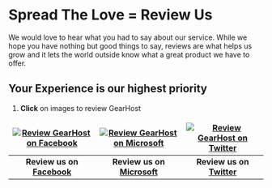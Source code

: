 <h1>Spread The Love = Review Us</h1>
<p>We would love to hear what you had to say about our service.  While we hope you have nothing but good things to say, reviews are what helps us grow and it lets the world outside know what a great product we have to offer.</p>
<h2>Your Experience is our highest priority</h2>
<ol>
<li>
<p><strong>Click</strong> on images to review GearHost</p>
</li>
</ol>
<table style="width: 100%; text-align: center;">
<thead>
<tr>
  <th style="border: none;"><a href="http://facebook.com/gearhost""><img src="http://i.imgur.com/fjLbAfq.png" alt="Review GearHost on Facebook" /></a></th>
  <th style="border: none;"><a href="http://www.asp.net/hosting/hostingprovider/details/522#reviewSection"><img src="http://i.imgur.com/4swKssY.jpg" alt="Review GearHost on Microsoft" /></a></th>
  <th style="border: none;"><a href="https://twitter.com/gearhost"><img src="http://i.imgur.com/NWABgqz.png" alt="Review GearHost on Twitter" /></a></th>
</tr>
</thead>
<tbody>

<tr>
  <td style="border: none;"><strong>Review us on <a href="http://facebook.com/gearhost">Facebook</a></strong></td>
  <td style="border: none;"><strong>Review us on <a href="http://www.asp.net/hosting/hostingprovider/details/522#reviewSection">Microsoft</a></strong></td>
  <td style="border: none;"><strong>Review us on <a href="https://twitter.com/gearhost">Twitter</a></strong></td>
</tr>
</tbody>
</table>
